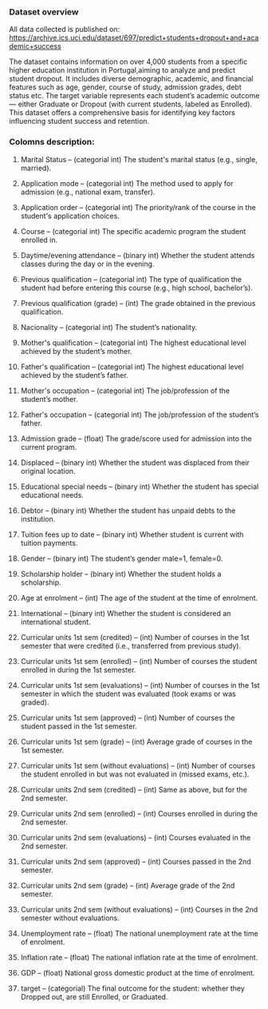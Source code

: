 ### Dataset overview
All data collected is published on: https://archive.ics.uci.edu/dataset/697/predict+students+dropout+and+academic+success

The dataset contains information on over 4,000 students from a specific higher education institution in Portugal,aiming to analyze and predict student dropout.
It includes diverse demographic, academic, and financial features such as age, gender, course of study, admission grades, debt status etc.
The target variable represents each student’s academic outcome — either Graduate or Dropout (with current students, labeled as Enrolled). 
This dataset offers a comprehensive basis for identifying key factors influencing student success and retention.

### Colomns description:

1. Marital Status – (categorial int) The student's marital status (e.g., single, married).   

2. Application mode – (categorial int) The method used to apply for admission (e.g., national exam, transfer).   

3. Application order – (categorial int) The priority/rank of the course in the student's application choices.   

4. Course – (categorial int) The specific academic program the student enrolled in.   

5. Daytime/evening attendance – (binary int) Whether the student attends classes during the day or in the evening.   

6. Previous qualification – (categorial int) The type of qualification the student had before entering this course (e.g., high school, bachelor’s).   

7. Previous qualification (grade) – (int) The grade obtained in the previous qualification.   

8. Nacionality – (categorial int) The student’s nationality.   

9. Mother's qualification – (categorial int) The highest educational level achieved by the student’s mother.   

10. Father's qualification – (categorial int) The highest educational level achieved by the student’s father.   

11. Mother's occupation – (categorial int) The job/profession of the student’s mother.   

12. Father's occupation – (categorial int) The job/profession of the student’s father.   

13. Admission grade – (float) The grade/score used for admission into the current program.   

14. Displaced – (binary int) Whether the student was displaced from their original location. 

15. Educational special needs – (binary int) Whether the student has special educational needs.   

16. Debtor – (binary int) Whether the student has unpaid debts to the institution.   

17. Tuition fees up to date – (binary int) Whether  student is current with tuition payments.   

18. Gender – (binary int) The student’s gender male=1, female=0.   

19. Scholarship holder – (binary int) Whether the student holds a scholarship.   

20. Age at enrolment – (int) The age of the student at the time of enrolment.   

21. International – (binary int) Whether the student is considered an international student.   

22. Curricular units 1st sem (credited) – (int) Number of courses in the 1st semester that were credited (i.e., transferred from previous study).   

23. Curricular units 1st sem (enrolled) – (int) Number of courses the student enrolled in during the 1st semester.   

24. Curricular units 1st sem (evaluations) – (int) Number of courses in the 1st semester in which the student was evaluated (took exams or was graded).   

25. Curricular units 1st sem (approved) – (int) Number of courses the student passed in the 1st semester.   

26. Curricular units 1st sem (grade) – (int) Average grade of courses in the 1st semester.   

27. Curricular units 1st sem (without evaluations) – (int) Number of courses the student enrolled in but was not evaluated in (missed exams, etc.).   

28. Curricular units 2nd sem (credited) – (int) Same as above, but for the 2nd semester.   

29. Curricular units 2nd sem (enrolled) – (int) Courses enrolled in during the 2nd semester.   

30. Curricular units 2nd sem (evaluations) – (int) Courses evaluated in the 2nd semester.   

31. Curricular units 2nd sem (approved) – (int) Courses passed in the 2nd semester.   

32. Curricular units 2nd sem (grade) – (int) Average grade of the 2nd semester.   

33. Curricular units 2nd sem (without evaluations) – (int) Courses in the 2nd semester without evaluations.   

34. Unemployment rate – (float) The national unemployment rate at the time of enrolment.   

35. Inflation rate – (float) The national inflation rate at the time of enrolment.   

36. GDP – (float) National gross domestic product at the time of enrolment.   

37. target – (categorial) The final outcome for the student: whether they Dropped out, are still Enrolled, or Graduated.   